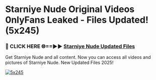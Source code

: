 # Starniye Nude Original Videos 0nlyFans Leaked - Files Updated! (5x245)

<h3>🔴 CLICK HERE 🌐==►► <a href="https://tinyurl.com/y5r63du9" rel="nofollow">Starniye Nude Updated Files</a></h3>

Get Starniye Nude and all content. Now you can access all videos and pictures of Starniye Nude. New Updated Files 2025!

[![5x245](https://i.imgur.com/UVo9nyh.gif)](https://tinyurl.com/y5r63du9)
